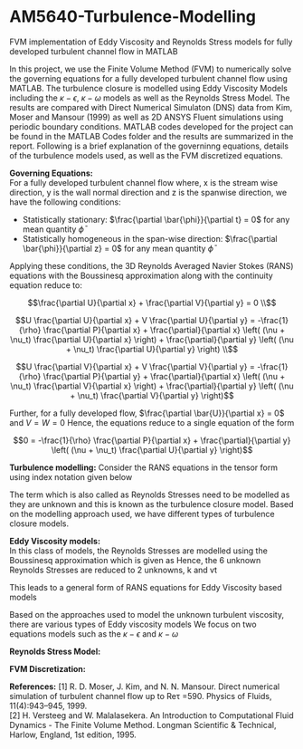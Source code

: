 # AM5640-Turbulence-Modelling
FVM implementation of Eddy Viscosity and Reynolds Stress models for fully developed turbulent channel flow in MATLAB

In this project, we use the Finite Volume Method (FVM) to numerically solve the governing equations for a fully developed turbulent channel flow using MATLAB. The turbulence closure is modelled using Eddy Viscosity Models including the $\kappa-\epsilon$, $\kappa-\omega$ models as well as the Reynolds Stress Model. The results are compared with Direct Numerical Simulaton (DNS) data from Kim, Moser and Mansour (1999) as well as 2D ANSYS Fluent simulations using periodic boundary conditions. MATLAB codes developed for the project can be found in the MATLAB Codes folder and the results are summarized in the report. Following is a brief explanation of the governinng equations, details of the turbulence models used, as well as the FVM discretized equations.

**Governing Equations:**  
For a fully developed turbulent channel flow where, x is the stream wise direction, y is the wall normal direction and z is the spanwise direction, we have the following conditions:
* Statistically stationary: $\frac{\partial \bar{\phi}}{\partial t} = 0$ for any mean quantity $\bar{\phi}$
* Statistically homogeneous in the span-wise direction: $\frac{\partial \bar{\phi}}{\partial z} = 0$ for any mean quantity $\bar{\phi}$

Applying these conditions, the 3D Reynolds Averaged Navier Stokes (RANS) equations with the Boussinesq approximation along with the continuity equation reduce to:  
```math
\frac{\partial U}{\partial x} + \frac{\partial V}{\partial y} = 0 \\
```

```math
U \frac{\partial U}{\partial x} + V \frac{\partial U}{\partial y} = -\frac{1}{\rho} \frac{\partial P}{\partial x} 
+ \frac{\partial}{\partial x} \left( (\nu + \nu_t) \frac{\partial U}{\partial x} \right) 
+ \frac{\partial}{\partial y} \left( (\nu + \nu_t) \frac{\partial U}{\partial y} \right) \\
```  

```math
U \frac{\partial V}{\partial x} + V \frac{\partial V}{\partial y} = -\frac{1}{\rho} \frac{\partial P}{\partial y} 
+ \frac{\partial}{\partial x} \left( (\nu + \nu_t) \frac{\partial V}{\partial x} \right) 
+ \frac{\partial}{\partial y} \left( (\nu + \nu_t) \frac{\partial V}{\partial y} \right)
```
 
Further, for a fully developed flow, $\frac{\partial \bar{U}}{\partial x} = 0$  and $V = W = 0$
Hence, the equations reduce to a single equation of the form  
```math
0 = -\frac{1}{\rho} \frac{\partial P}{\partial x} + \frac{\partial}{\partial y} \left( (\nu + \nu_t) \frac{\partial U}{\partial y} \right)
```

**Turbulence modelling:**
Consider the RANS equations in the tensor form using index notation given below

The term which is also called as Reynolds Stresses need to be modelled as they are unknown and this is known as the turbulence closure model. Based on the modelling approach used, we have different types of turbulence closure models.

**Eddy Viscosity models:**  
In this class of models, the Reynolds Stresses are modelled using the Boussinesq approximation which is given as 
Hence, the 6 unknown Reynolds Stresses are reduced to 2 unknowns, k and vt

This leads to a general form of RANS equations for Eddy Viscosity based models 

Based on the approaches used to model the unknown turbulent viscosity, there are various types of Eddy viscosity models
We focus on two equations models such as the $\kappa-\epsilon$ and $\kappa-\omega$


**Reynolds Stress Model:**  

**FVM Discretization:**


**References:**
[1] R. D. Moser, J. Kim, and N. N. Mansour. Direct numerical simulation of turbulent channel flow up to Reτ =590. Physics of Fluids, 11(4):943–945, 1999.  
[2] H. Versteeg and W. Malalasekera. An Introduction to Computational Fluid Dynamics - The Finite Volume Method. Longman Scientific & Technical, Harlow, England, 1st edition, 1995.


